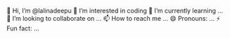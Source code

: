 👋 Hi, I’m @lalinadeepu
👀 I’m interested in coding
🌱 I’m currently learning ...
💞️ I’m looking to collaborate on ...
📫 How to reach me ...
😄 Pronouns: ...
⚡ Fun fact: ...
